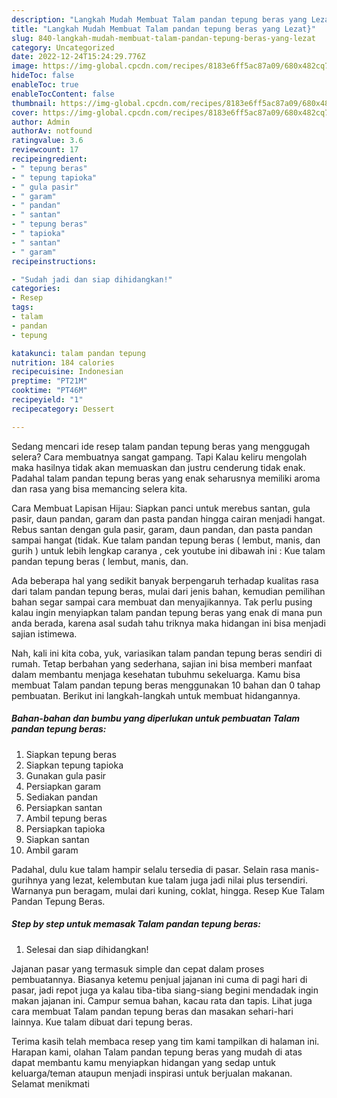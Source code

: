 ```yaml
---
description: "Langkah Mudah Membuat Talam pandan tepung beras yang Lezat}"
title: "Langkah Mudah Membuat Talam pandan tepung beras yang Lezat}"
slug: 840-langkah-mudah-membuat-talam-pandan-tepung-beras-yang-lezat
category: Uncategorized
date: 2022-12-24T15:24:29.776Z
image: https://img-global.cpcdn.com/recipes/8183e6ff5ac87a09/680x482cq70/talam-pandan-tepung-beras-foto-resep-utama.jpg
hideToc: false
enableToc: true
enableTocContent: false
thumbnail: https://img-global.cpcdn.com/recipes/8183e6ff5ac87a09/680x482cq70/talam-pandan-tepung-beras-foto-resep-utama.jpg
cover: https://img-global.cpcdn.com/recipes/8183e6ff5ac87a09/680x482cq70/talam-pandan-tepung-beras-foto-resep-utama.jpg
author: Admin
authorAv: notfound
ratingvalue: 3.6
reviewcount: 17
recipeingredient:
- " tepung beras"
- " tepung tapioka"
- " gula pasir"
- " garam"
- " pandan"
- " santan"
- " tepung beras"
- " tapioka"
- " santan"
- " garam"
recipeinstructions:

- "Sudah jadi dan siap dihidangkan!"
categories:
- Resep
tags:
- talam
- pandan
- tepung

katakunci: talam pandan tepung 
nutrition: 184 calories
recipecuisine: Indonesian
preptime: "PT21M"
cooktime: "PT46M"
recipeyield: "1"
recipecategory: Dessert

---
```



Sedang mencari ide resep talam pandan tepung beras yang menggugah selera? Cara membuatnya sangat gampang. Tapi Kalau keliru mengolah maka hasilnya tidak akan memuaskan dan justru cenderung tidak enak. Padahal talam pandan tepung beras yang enak seharusnya memiliki aroma dan rasa yang bisa memancing selera kita.


Cara Membuat Lapisan Hijau: Siapkan panci untuk merebus santan, gula pasir, daun pandan, garam dan pasta pandan hingga cairan menjadi hangat. Rebus santan dengan gula pasir, garam, daun pandan, dan pasta pandan sampai hangat (tidak. Kue talam pandan tepung beras ( lembut, manis, dan gurih ) untuk lebih lengkap caranya , cek youtube ini dibawah ini : Kue talam pandan tepung beras ( lembut, manis, dan.

Ada beberapa hal yang sedikit banyak berpengaruh terhadap kualitas rasa dari talam pandan tepung beras, mulai dari jenis bahan, kemudian pemilihan bahan segar sampai cara membuat dan menyajikannya. Tak perlu pusing kalau ingin menyiapkan talam pandan tepung beras yang enak di mana pun anda berada, karena asal sudah tahu triknya maka hidangan ini bisa menjadi sajian istimewa.


Nah, kali ini kita coba, yuk, variasikan talam pandan tepung beras sendiri di rumah. Tetap berbahan yang sederhana, sajian ini bisa memberi manfaat dalam membantu menjaga kesehatan tubuhmu sekeluarga. Kamu bisa membuat Talam pandan tepung beras menggunakan 10 bahan dan 0 tahap pembuatan. Berikut ini langkah-langkah untuk membuat hidangannya.

<!--inarticleads1-->

##### Bahan-bahan dan bumbu yang diperlukan untuk pembuatan Talam pandan tepung beras:

1. Siapkan  tepung beras
1. Siapkan  tepung tapioka
1. Gunakan  gula pasir
1. Persiapkan  garam
1. Sediakan  pandan
1. Persiapkan  santan
1. Ambil  tepung beras
1. Persiapkan  tapioka
1. Siapkan  santan
1. Ambil  garam


Padahal, dulu kue talam hampir selalu tersedia di pasar. Selain rasa manis-gurihnya yang lezat, kelembutan kue talam juga jadi nilai plus tersendiri. Warnanya pun beragam, mulai dari kuning, coklat, hingga. Resep Kue Talam Pandan Tepung Beras. 

<!--inarticleads2-->

##### Step by step untuk memasak Talam pandan tepung beras:


1. Selesai dan siap dihidangkan!

Jajanan pasar yang termasuk simple dan cepat dalam proses pembuatannya. Biasanya ketemu penjual jajanan ini cuma di pagi hari di pasar, jadi repot juga ya kalau tiba-tiba siang-siang begini mendadak ingin makan jajanan ini. Campur semua bahan, kacau rata dan tapis. Lihat juga cara membuat Talam pandan tepung beras dan masakan sehari-hari lainnya. Kue talam dibuat dari tepung beras. 

Terima kasih telah membaca resep yang tim kami tampilkan di halaman ini. Harapan kami, olahan Talam pandan tepung beras yang mudah di atas dapat membantu kamu menyiapkan hidangan yang sedap untuk keluarga/teman ataupun menjadi inspirasi untuk berjualan makanan. Selamat menikmati
